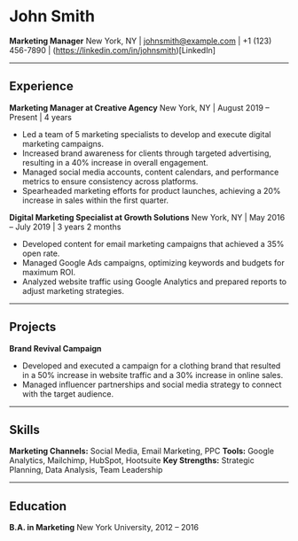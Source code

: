 # John Smith

**Marketing Manager**
New York, NY | johnsmith@example.com | +1 (123) 456-7890 | (https://linkedin.com/in/johnsmith)\[LinkedIn]

***

## Experience

**Marketing Manager at Creative Agency**
New York, NY | August 2019 – Present | 4 years

* Led a team of 5 marketing specialists to develop and execute digital marketing campaigns.
* Increased brand awareness for clients through targeted advertising, resulting in a 40% increase in overall engagement.
* Managed social media accounts, content calendars, and performance metrics to ensure consistency across platforms.
* Spearheaded marketing efforts for product launches, achieving a 20% increase in sales within the first quarter.

**Digital Marketing Specialist at Growth Solutions**
New York, NY | May 2016 – July 2019 | 3 years 2 months

* Developed content for email marketing campaigns that achieved a 35% open rate.
* Managed Google Ads campaigns, optimizing keywords and budgets for maximum ROI.
* Analyzed website traffic using Google Analytics and prepared reports to adjust marketing strategies.

***

## Projects

**Brand Revival Campaign**

* Developed and executed a campaign for a clothing brand that resulted in a 50% increase in website traffic and a 30% increase in online sales.
* Managed influencer partnerships and social media strategy to connect with the target audience.

***

## Skills

**Marketing Channels:** Social Media, Email Marketing, PPC
**Tools:** Google Analytics, Mailchimp, HubSpot, Hootsuite
**Key Strengths:** Strategic Planning, Data Analysis, Team Leadership

***

## Education

**B.A. in Marketing**
New York University, 2012 – 2016
